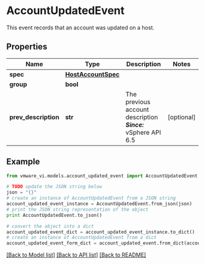 # AccountUpdatedEvent

This event records that an account was updated on a host. 

## Properties
Name | Type | Description | Notes
------------ | ------------- | ------------- | -------------
**spec** | [**HostAccountSpec**](HostAccountSpec.md) |  | 
**group** | **bool** |  | 
**prev_description** | **str** | The previous account description  ***Since:*** vSphere API 6.5  | [optional] 

## Example

```python
from vmware_vi.models.account_updated_event import AccountUpdatedEvent

# TODO update the JSON string below
json = "{}"
# create an instance of AccountUpdatedEvent from a JSON string
account_updated_event_instance = AccountUpdatedEvent.from_json(json)
# print the JSON string representation of the object
print AccountUpdatedEvent.to_json()

# convert the object into a dict
account_updated_event_dict = account_updated_event_instance.to_dict()
# create an instance of AccountUpdatedEvent from a dict
account_updated_event_form_dict = account_updated_event.from_dict(account_updated_event_dict)
```
[[Back to Model list]](../README.md#documentation-for-models) [[Back to API list]](../README.md#documentation-for-api-endpoints) [[Back to README]](../README.md)



